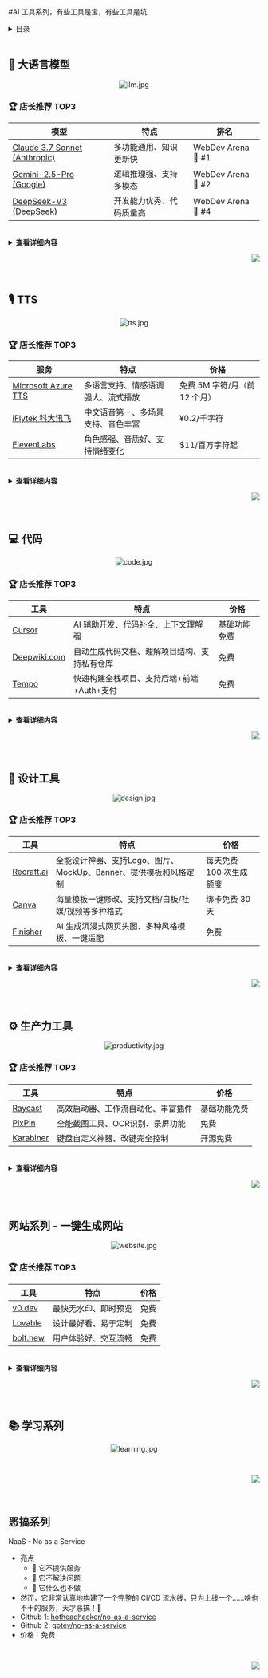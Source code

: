 #AI 工具系列，有些工具是宝，有些工具是坑



<details>
  <summary><kbd>目录</kbd></summary>

  ### 目录

- [🤖 大语言模型](#-大语言模型)
  - [店长推荐 TOP3](#-店长推荐-top3)
  - [查看详细内容](#)
- [🎙️ TTS](#️-tts)
  - [店长推荐 TOP3](#-店长推荐-top3-1)
  - [查看详细内容](#)
- [💻 代码](#-代码)
  - [店长推荐 TOP3](#-店长推荐-top3-2)
  - [查看详细内容](#)
  - [全栈开发与快速构建](#全栈开发与快速构建)
  - [代码理解与文档](#代码理解与文档)
- [🎨 设计工具](#-设计工具)
  - [店长推荐 TOP3](#-店长推荐-top3-3)
  - [查看详细内容](#)
- [⚙️ 生产力工具](#-生产力工具)
  - [店长推荐 TOP3](#-店长推荐-top3-4)
  - [查看详细内容](#)
- [🌐 网站系列](#网站系列---一键生成网站)
  - [店长推荐 TOP3](#-店长推荐-top3-5)
  - [查看详细内容](#)
- [📚 学习系列](#-学习系列)
  - [查看详细内容](#)
- [👻 恶搞系列](#恶搞系列)
  - [查看详细内容](#)

</details>

<br>


## 🤖 大语言模型
<div align="center">

![llm.jpg](./assets/jpg/llm.jpg)

</div>

### 🏆 店长推荐 TOP3
| 模型 | 特点 | 排名 |
|------|------|------|
| [Claude 3.7 Sonnet (Anthropic)](https://www.anthropic.com/) | 多功能通用、知识更新快 | WebDev Arena 🥇 #1 |
| [Gemini-2.5-Pro (Google)](https://deepmind.google/technologies/gemini/) | 逻辑推理强、支持多模态 | WebDev Arena 🥈 #2 |
| [DeepSeek-V3 (DeepSeek)](https://github.com/deepseek-ai/) | 开发能力优秀、代码质量高 | WebDev Arena 🏅 #4 |

<br>

<details>
<summary><b>查看详细内容</b></summary>

在日常使用中，我会经常切换不同的大语言模型来获取更全面的答案。目前我主要使用 Claude 3.7 Sonnet 和 Gemini 2.5 Pro，这两个模型在各方面都表现出色。当遇到需要进一步验证的问题时，我也会使用 DeepSeek 和 Grok 来交叉对比，以获得更准确的答案。


#### 📊 WebDev Arena 实时排行
https://web.lmarena.ai/leaderboard
| 模型 | Chatbot Arena 排名 | Source |
|------|---------------------|--------|
| [Claude 3.7 Sonnet (Anthropic)](https://www.anthropic.com/) | 🥇 #1                 | [LMArena](https://web.lmarena.ai/leaderboard) |
| [Gemini-2.5-Pro-Exp-03-25 (Google)](https://deepmind.google/technologies/gemini/) | 🥈 #2                 | [LMArena](https://web.lmarena.ai/leaderboard) |
| [Claude 3.5 Sonnet (Anthropic)](https://www.anthropic.com/index/claude-3-5-sonnet) | 🥉 #3                 | [LMArena](https://web.lmarena.ai/leaderboard) |
| [DeepSeek-V3-0324 (DeepSeek)](https://github.com/deepseek-ai/) | 🏅 #4                 | [LMArena](https://web.lmarena.ai/leaderboard) |
| [early-grok-3 (xAI)](https://x.ai) | 🏅 #6                 | [LMArena](https://web.lmarena.ai/leaderboard) |
| [GPT-4o-2024-11-20 (OpenAI)](https://openai.com/chatgpt) | 🏅 #20                | [LMArena](https://web.lmarena.ai/leaderboard) |
| [Alama (评测平台)](https://alama.ai) | ✅ 模型对比聚合平台 | -      |

<br>

#### 📊 Chatbot Arena 实时排行
https://web.lmarena.ai/leaderboard

| 模型 | Chatbot Arena 排名 (UB) | Source |
|------|-------------------------|--------|
| [Gemini-2.5-Pro-Exp-03-25 (Google)](https://deepmind.google/technologies/gemini/) | 🥇 #1                     | [LMArena](https://web.lmarena.ai/leaderboard) |
| [ChatGPT-4o-latest (OpenAI)](https://openai.com/chatgpt) | 🥈 #2                     | [LMArena](https://web.lmarena.ai/leaderboard) |
| [Grok-3-Preview-02-24 (xAI)](https://x.ai) | 🥈 #2                     | [LMArena](https://web.lmarena.ai/leaderboard) |
| [GPT-4.5-Preview (OpenAI)](https://openai.com/) | 🥈 #2                     | [LMArena](https://web.lmarena.ai/leaderboard) |
| [Gemini-2.0-Flash-Thinking-Exp-01-21 (Google)](https://deepmind.google/technologies/gemini/) | 🏅 #5                     | [LMArena](https://web.lmarena.ai/leaderboard) |
| [Gemini-2.0-Pro-Exp-02-05 (Google)](https://deepmind.google/technologies/gemini/) | 🏅 #5                     | [LMArena](https://web.lmarena.ai/leaderboard) |
| [DeepSeek-V3-0324 (DeepSeek)](https://github.com/deepseek-ai/) | 🏅 #5                     | [LMArena](https://web.lmarena.ai/leaderboard) |
| [DeepSeek-R1 (DeepSeek)](https://github.com/deepseek-ai/) | 🏅 #7                     | [LMArena](https://web.lmarena.ai/leaderboard) |
| [Gemini-2.0-Flash-001 (Google)](https://deepmind.google/technologies/gemini/) | 🏅 #8                     | [LMArena](https://web.lmarena.ai/leaderboard) |
| [o1-2024-12-17 (OpenAI?)](https://openai.com/) | 🏅 #8                     | [LMArena](https://web.lmarena.ai/leaderboard) |
| [Gemma-3-27B-it (Google)](https://huggingface.co/google/gemma-3-27b-it) | 🏅 #10                    | [LMArena](https://web.lmarena.ai/leaderboard) |
| [Qwen2.5-Max (Alibaba)](https://huggingface.co/Qwen/Qwen2.5-72B-Chat) | 🏅 #11                    | [LMArena](https://web.lmarena.ai/leaderboard) |
| [o1-preview (OpenAI?)](https://openai.com/) | 🏅 #11                    | [LMArena](https://web.lmarena.ai/leaderboard) |
| [Claude 3.7 Sonnet (Anthropic)](https://www.anthropic.com/) | 🏅 #22                    | [LMArena](https://web.lmarena.ai/leaderboard) |

</details>


<div align="right">

[![][back-to-top]](#readme-top)

</div>

<br>

## 🎙️ TTS

<div align="center">

![tts.jpg](./assets/jpg/tts.jpg)

</div>

### 🏆 店长推荐 TOP3
| 服务 | 特点 | 价格 |
|------|------|------|
| [Microsoft Azure TTS](https://azure.microsoft.com/en-us/products/cognitive-services/text-to-speech/) | 多语言支持、情感语调强大、流式播放 | 免费 5M 字符/月（前 12 个月） |
| [iFlytek 科大讯飞](https://www.xfyun.cn/services/online_tts) | 中文语音第一、多场景支持、音色丰富 | ¥0.2/千字符 |
| [ElevenLabs](https://elevenlabs.io/) | 角色感强、音质好、支持情绪变化 | $11/百万字符起 |

<br>

<details>
<summary><b>查看详细内容</b></summary>

### 🏢 商业 TTS 服务（英文 + 多语言）

#### 1. [Microsoft Azure TTS](https://azure.microsoft.com/en-us/products/cognitive-services/text-to-speech/)
- 多语言语音合成服务
- 支持 SSML 控制、情绪语调、流式播放
- 免费 5M 字符/月（前 12 个月）

#### 2. [Google Cloud TTS](https://cloud.google.com/text-to-speech)
- WaveNet / Neural2 语音技术
- 支持中文普通话和台语，多种声音选择
- 免费 4M 字符/月（前 12 个月）

#### 3. [Amazon Polly](https://aws.amazon.com/polly/)
- 可部署在 AWS 各产品中
- 支持多语言、Speech Marks（断句）
- 免费 5M 字符/月（前 12 个月）

#### 4. [IBM Watson TTS](https://www.ibm.com/cloud/watson-text-to-speech)
- 支持多语种语音合成
- 提供企业级服务

#### 5. [ElevenLabs](https://elevenlabs.io/)
- 支持情绪变化与角色风格
- 提供英文和中文语音合成
- 支持语音克隆和流式播放 API

#### 6. [PlayHT](https://play.ht/)
- Web 端流式 TTS 服务
- 提供免费使用额度

#### 7. [OpenAI TTS](https://platform.openai.com/docs/guides/text-to-speech)
- 支持 Whisper 语音识别对接
- 中文支持待完善

#### 8. [Deepgram](https://deepgram.com/product/text-to-speech)
- 实时流式语音合成
- 支持多语言和声音风格
- 提供试用额度

#### 9. [Neuphonic](https://neuphonic.ai)
- 多语言语音合成服务
- 提供 API 和 SDK
- 有免费试用

#### 10. [Murf AI](https://murf.ai/)
- 配音和画外音制作工具
- 支持 120+ 种声音和 20+ 种语言
- 提供试用版本

#### 11. [Resemble AI](https://www.resemble.ai/)
- 语音克隆技术
- 实时语音合成
- 企业级 API 服务

<br>

### 🇨🇳 中文 TTS 服务

#### 1. [iFlytek 科大讯飞](https://www.xfyun.cn/services/online_tts)
- 中文语音合成服务
- 支持流式合成、自定义音色、音色克隆
- 应用于教育、客服、阅读等场景

#### 2. [Baidu TTS](https://ai.baidu.com/tech/speech/tts)
- 提供离线 SDK 与云服务
- 面向企业级语音交互应用

#### 3. [MiniMax TTS](https://blog.fal.ai/minimax-text-to-speech-models-now-available-on-fal/)
- 实时语音合成服务
- 支持多语言音色
- 适用于 AI Agent 场景

#### 4. ByteDance（字节跳动）SeedTTS / MegaTTS3
- 内部语音合成技术
- 支持语音克隆和情绪表达
- 用于公司产品（抖音、剪映）

#### 5. [Cartesia Sonic TTS](https://cartesia.ai/product/text-to-speech-tts)
- 低延迟语音合成
- 支持音色克隆
- 适用于医疗、客服等领域

#### 6. [Fish Speech](https://github.com/fishaudio/fish-speech)
- 开源语音合成系统
- 支持多语言和音色克隆
- 提供流式推理

#### 7. [CosyVoice (阿里巴巴)](https://github.com/FunAudioLLM/CosyVoice)
- 开源多语言语音合成系统
- 支持情感语调和多语种
- 轻量化部署方案

#### 8. [火山引擎 TTS](https://www.volcengine.com/product/speech-tech)
- 中英文双语支持
- 提供流式合成和离线 SDK
- 企业级服务

<br>

### 🔓 开源/自部署 TTS 方案

#### 1. [Fish Speech](https://github.com/fishaudio/fish-speech)
- 支持 8 种语言
- 提供音色克隆功能
- 支持流式播放部署

#### 2. [CosyVoice (阿里)](https://github.com/FunAudioLLM/CosyVoice)
- 多语言支持
- 提供流式推理
- 轻量化部署方案

#### 3. [Coqui TTS](https://github.com/coqui-ai/TTS)
- 支持中文模型配置
- 可进行模型训练和微调
- 开源社区维护

#### 4. [Mimic (Mycroft AI)](https://github.com/MycroftAI/mimic1)
- 轻量级语音合成系统
- 适用于嵌入式设备

#### 5. [Bark (by Suno)](https://github.com/suno-ai/bark)
- 支持多模态输出
- 非流式生成模式

#### 6. [Tortoise TTS](https://github.com/neonbjb/tortoise-tts)
- 高质量语音合成
- 非实时生成模式

#### 7. [VITS](https://github.com/jaywalnut310/vits)
- 端到端语音合成
- 支持多语言训练
- 社区持续改进

#### 8. VoiceCanvas
- 支持 50+ 种语言和方言的文本转语音，提供多种男声和女声选择
- 个性化声音克隆：仅需 10 秒音频样本即可创建专属 AI 声音，支持跨语言使用
- 高级功能：语速调节、音频可视化、逐字朗读模式、一键下载音频文件
- 灵活的订阅计划：免费试用、按月/按年订阅、按量付费选项
- 支持自部署，代码 100% 开源，适合开发者和内容创作者使用

<br>

### 📊 功能对比表（中英文 TTS）

| 名称            | 中文 | 英文 | 流式 | 克隆 | 开源 | 特点                 | 价格 |
|-----------------|------|------|------|------|------|----------------------|------|
| Azure TTS       | ✅✅✅ | ✅✅✅ | ✅   | ❌   | ❌   | 商业标准，情感支持强 | $4/百万字符 |
| Google TTS      | ✅✅  | ✅✅✅ | ⚠️   | ❌   | ❌   | 稳定好用             | $4/百万字符 |
| iFlytek         | ✅✅✅ | ✅    | ✅   | ✅   | ❌   | 中文第一             | ¥0.2/千字符 |
| MiniMax         | ✅✅  | ✅    | ✅   | ✅   | ❌   | 适合 Agent           | ¥0.3/千字符 |
| Baidu TTS       | ✅✅  | ❌    | ✅   | ❌   | ❌   | 企业级可落地         | ¥0.2/千字符 |
| ByteDance TTS   | ✅✅✅ | ✅    | ✅   | ✅✅ | ❌   | 中文高保真 + 情绪    | 内部使用 |
| Cartesia Sonic  | ✅✅✅ | ✅    | ✅✅ | ✅✅ | ❌   | 高速、准确、可控     | 企业定制 |
| ElevenLabs      | ⚠️    | ✅✅✅ | ✅   | ✅   | ❌   | 角色感强，音质好     | $11/百万字符起 |
| Murf AI         | ❌    | ✅✅✅ | ✅   | ✅   | ❌   | 专业配音级           | $13/月起 |
| Resemble AI     | ⚠️    | ✅✅  | ✅   | ✅✅ | ❌   | 克隆技术领先         | 企业定制 |
| 火山引擎 TTS    | ✅✅  | ✅    | ✅   | ❌   | ❌   | 企业级服务           | ¥0.3/千字符 |
| Fish Speech     | ✅✅  | ✅    | ✅   | ✅   | ✅   | 快速开源部署         | 波动 |
| CosyVoice       | ✅✅  | ✅    | ✅   | ✅   | ✅   | 多语 + 轻量          | 波动 |
| Coqui TTS       | ✅（需配置）| ✅ | ⚠️   | ✅   | ✅   | 可训练，社区活跃     | 波动 |
| Bark            | ✅    | ✅    | ❌   | ✅   | ✅   | 情绪丰富，生成慢     | 波动 |
| Tortoise TTS    | ✅    | ✅✅  | ❌   | ✅   | ✅   | 高质量非实时输出     | 波动 |
| VITS            | ✅    | ✅    | ⚠️   | ✅   | ✅   | 端到端训练           | 波动 |

</details>


<div align="right">

[![][back-to-top]](#readme-top)

</div>

<br>

## 💻 代码
<div align="center">

![code.jpg](./assets/jpg/code.jpg)

</div>

### 🏆 店长推荐 TOP3
| 工具 | 特点 | 价格 |
|------|------|------|
| [Cursor](https://cursor.com) | AI 辅助开发、代码补全、上下文理解强 | 基础功能免费 |
| [Deepwiki.com](http://Deepwiki.com) | 自动生成代码文档、理解项目结构、支持私有仓库 | 免费 |
| [Tempo](https://tempo.new) | 快速构建全栈项目、支持后端+前端+Auth+支付 | 免费 |

<br>

<details>
<summary><b>查看详细内容</b></summary>

- **IDE**
  - [TRAE][trae-link]
  - [Cursor][cursor-link]
    - AI 辅助开发
    - 3.7 免费用 + 免费
  - [VS Code][vscode-link]
    - 开源免费
    - 插件丰富
  - [Windsurf][windsurf-link]
    - 轻量级开发工具
    - 完全免费

- **命令行终端**
  - [Warp][warp-link]
    - AI 增强终端
    - 提供免费额度

### 代码理解与文档
- [Deepwiki.com](http://Deepwiki.com)
  - 📝 自动为你的代码生成技术文档、函数说明、API 注释
  - 🧠 支持自然语言提问，理解代码上下文含义
  - 🧩 可生成"项目百科"，结构清晰、层级分明
  - 🕵️ 适合快速上手新项目、提升文档覆盖率
  - 🔒 支持私有仓库，数据安全

- [gitsummarize](https://github.com/antarixxx/gitsummarize)
  - 📄 架构级概览
  - 📁 目录 & 文件总结
  - 🧠 用自然语言解释代码目的、流程与结构
  - 🔗 提取业务逻辑与规则
  - 📊 自动绘制架构图与流程图

- [gitdiagram.com](https://gitdiagram.com)
  - 🧠 支持大型代码仓库的全局理解
  - 🏗️ 可视化展示文件结构、模块依赖、函数关系
  - 🔍 点击任意节点即可查看源码详情
  - 🤝 支持团队共享与嵌入文档
  - 🚀 极简输入 GitHub 链接即可开始分析

### 全栈开发与快速构建
- [Tempo](https://tempo.new)
  - 后端 + 前端 + Auth + 支付
- [Chef](https://chef.convex.dev)
  - 后端 + 前端 + Auth
- [Vibe Code App](https://apps.apple.com/us/app/vibecode/id6742912146)
  - App
- [v0](https://v0.dev)
  - 前端/Apps/Games
- [Bolt](https://bolt.new)
  - 前端/Apps/Games
- [Lovable](https://lovable.dev)
  - 前端/Apps/Games
- [Firebase Studio](https://firebase.google.com)
  - 前端/Apps/Games
- [Devin](https://devin.ai)
  - 前端/Apps/Games
- [HeyBoss](https://heybossai.com)
  - 前端/Apps/Games
- [Replit](https://replit.com)
  - 前端/Apps/Games
- [Same](https://same.dev)
  - 前端/Apps/Games
- [a0](https://a0.dev)
  - 前端/Apps/Games
- [Vibe Coder](https://vibecoder.gg)
  - 前端/Apps/Games
- [ShipAny](https://shipany.ai)
  - 前端/Apps/Games
- [CopyWeb](https://copyweb.ai)
  - 前端/Apps/Games
- [Seede](https://seede.ai)
  - 前端/Apps/Games
- [Magic Patterns](https://magicpatterns.com)
  - AI 原型设计平台，用于产品团队快速构建原型、获取用户反馈并进行数据驱动决策。

</details>

<div align="right">

[![][back-to-top]](#readme-top)

</div>

<br>

## 🎨 设计工具
<div align="center">

![design.jpg](./assets/jpg/design.jpg)

</div>

### 🏆 店长推荐 TOP3
| 工具 | 特点 | 价格 |
|------|------|------|
| [Recraft.ai](https://www.recraft.ai) | 全能设计神器、支持Logo、图片、MockUp、Banner、提供模板和风格定制 | 每天免费 100 次生成额度 |
| [Canva](https://www.canva.com) | 海量模板一键修改、支持文档/白板/社媒/视频等多种格式 | 绑卡免费 30 天 |
| [Finisher](https://finisher.co/lab/header/) | AI 生成沉浸式网页头图、多种风格模板、一键适配 | 免费 |

<br>

<details>
<summary><b>查看详细内容</b></summary>

### 全能设计
| 工具 | 特点 | 定价 |
|------|------|------|
| [Recraft.ai][recraft-link] | 🔥🔥🔥 强烈推荐<br>支持 Logo、图片、MockUp、Banner<br>提供模板和风格定制 | 每天免费 100 次生成额度 |

### 运营设计
| 工具 | 特点 | 定价 |
|------|------|------|
| [Canva][canva-link] | 支持文档、白板、社媒、视频等<br>海量模板一键修改 | 绑卡免费 30 天 |

### 网站设计
| 工具 | 特点 | 定价 |
|------|------|------|
| [Relume][relume-link] | 一句话生成完整网站<br>与 Figma 无缝集成 | 绑卡免费 30 天 |
| [Finisher](https://finisher.co/lab/header/) | AI 生成沉浸式网页头图<br>多种风格模板可选<br>自动适配文案、CTA、背景图<br>即用即改，适合开发者、设计师、创作者 | 免费 |

### 3D 设计
| 工具 | 特点 | 定价 |
|------|------|------|
| [Blender][blender-link] | 支持 AI 控制<br>[MCP 控制器][blender-mcp-link] | 完全开源免费 |
| [Spline][spline-link] | 社区免费模板<br>支持网页端设计<br>快速上手 | 免费使用 |

### 动态设计
| 工具 | 特点 | 定价 |
|------|------|------|
| [Jitter][jitter-link] | 专注 Hero 动画<br>简单易用 | 免费版够用 |
| [HailuoAI][hailuo-link] | 支持多种动态效果<br>适合社媒内容 | 免费版够用 |
| [KlingAI][kling-link] | AI 驱动转换<br>社媒优化 | 免费版够用 |

### 工作流设计
| 工具 | 特点 | 定价 |
|------|------|------|
| [Overflow][overflow-link] | 界面美观<br>支持交互展示 | 免费下载使用 |

### Logo 设计
| 工具 | 特点 | 定价 |
|------|------|------|
| [Fiverr][fiverr-link] | 专业设计平台 | 付费服务 |
| [Design.com][design-link] | AI 生成 | 免费试用 |
| [AILogoGenerator][ailogo-link] | 简单快速 | 完全免费 |
| [LogoMakr][logomakr-link] | 自定义强 | 免费使用 |
| [LogoPony][logopony-link] | 风格多样 | 免费试用 |
| [Looka][looka-link] | 品牌套件 | 免费试用 |

</details>

<div align="right">

[![][back-to-top]](#readme-top)

</div>


<br>

## ⚙️ 生产力工具

<div align="center">

![productivity.jpg](./assets/jpg/productivity.jpg)

</div>

### 🏆 店长推荐 TOP3
| 工具 | 特点 | 价格 |
|------|------|------|
| [Raycast](https://www.raycast.com) | 高效启动器、工作流自动化、丰富插件 | 基础功能免费 |
| [PixPin](https://pixpin.cn) | 全能截图工具、OCR识别、录屏功能 | 免费 |
| [Karabiner](https://karabiner-elements.pqrs.org) | 键盘自定义神器、改键完全控制 | 开源免费 |

<br>

<details>
<summary><b>查看详细内容</b></summary>

### 系统增强
- [Raycast][raycast-link]
  - 🔥🔥🔥 强烈推荐
  - 快速启动器
  - 工作流自动化
  - 基础功能免费

- [Karabiner][karabiner-link]
  - 🔥🔥🔥 强烈推荐
  - 键盘自定义
  - 功能强大
  - 开源免费

- [Rectangle][rectangle-link]
  - 窗口管理工具
  - 快捷键操作
  - 完全免费

- [Ice][ice-link]
  - 工具栏增强
  - 轻量高效
  - 开源免费

### 媒体工具

- [PixPin][pixpin-link]
  - 🔥🔥🔥 强烈推荐
  - 全能截图工具
  - 支持 GIF 录制
  - OCR 文字识别
  - 丰富标注功能

- [Downie][downie-link]
  - 🔥 推荐
  - 视频下载工具
  - 支持多平台
  - 提供试用
  - 视频下载工具
  - 支持多平台
  - 提供试用

- [MotionShot][motionshot-link]
  - 专业演示录制
  - 交互式标注
  - $7/月或$140 终身

- [Cap](https://cap.so)
  - 开源 Loom 替代品
  - 屏幕录制与分享
  - [GitHub](https://github.com/CapSoftware/Cap)

- [Kap][kap-link]
  - GIF 录制工具
  - 简单易用
  - 开源免费

- [KeyCastr][keycastr-link]
  - 按键显示工具
  - 录制演示必备
  - 开源免费

- [OBS][obs-link]
  - 专业录屏软件
  - 直播推流
  - 开源免费

- [IINA][iina-link]
  - 现代视频播放器
  - 界面美观
  - 开源免费

- [Youtube Music 桌面端](https://github.com/th-ch/youtube-music)
  - 支持背景播放（王炸功能）
  - 内置 ad blocker 所以没广告
  - 内置下载器，支持离线下载
  - 跨平台，支持插件系统，很多插件
  - 免费



### 日常效率
- [Pastebot][pastebot-link]
  - 剪贴板管理
  - 历史记录
  - $13 终身授权

- [CleanShot][cleanshot-link]
  - 专业截图工具
  - 录屏功能
  - $29 终身授权

- [Setapp][setapp-link]
  - 应用订阅合集
  - 优质应用精选
  - $10/月订阅

- [Toolfolio](https://toolfolio.io)
  - 精选工具集合：平台精心挑选并分类整理了各类高质量工具，方便用户快速找到所需资源。
  - 多平台资源支持：提供适用于 Figma、Framer、Webflow 等平台的 UI 组件、模板和插件，助力设计与开发工作流。
  - AI 与自动化工具：涵盖视频生成、写作辅助、语音识别等 AI 工具，提升内容创作效率。
  - 定期更新与推荐：平台持续更新工具库，并通过博客和新闻通讯分享最新的工具和资源。
  - 免费

</details>

<div align="right">

[![][back-to-top]](#readme-top)

</div>


<br>

## 网站系列 - 一键生成网站

<div align="center">

![website.jpg](./assets/jpg/website.jpg)

</div>

### 🏆 店长推荐 TOP3
| 工具 | 特点 | 价格 |
|------|------|------|
| [v0.dev](https://v0.dev) | 最快无水印、即时预览 | 免费 |
| [Lovable](https://lovable.dev) | 设计最好看、易于定制 | 免费 |
| [bolt.new](https://bolt.new) | 用户体验好、交互流畅 | 免费 |

<br>
<details>
<summary><b>查看详细内容</b></summary>

- [v0.dev][v0-link]
  - 耗时：2分钟
  - 特点：最快无水印
  - 价格：免费
  - 演示：[查看][v0-demo-link]

- [lovable][lovable-link]
  - 耗时：3分钟
  - 特点：最好看
  - 价格：免费
  - 演示：[查看][lovable-demo-link]

- [bolt.new][bolt-link]
  - 耗时：3分钟
  - 特点：体验好
  - 价格：免费
  - 演示：[查看][bolt-demo-link]

- [heyboss][heyboss-link]
  - 耗时：12分钟
  - 特点：送$10
  - 价格：免费
  - 演示：[查看][heyboss-demo-link]

- [replit][replit-link]
  - 耗时：4分钟
  - 特点：$25/月额度
  - 价格：需绑卡
  - 演示：-

</details>

<div align="right">

[![][back-to-top]](#readme-top)

</div>

<br>

## 📚 学习系列

<div align="center">

![learning.jpg](./assets/jpg/learning.jpg)

</div>



<br>

<div align="right">

[![][back-to-top]](#readme-top)

</div>


<br>

## 恶搞系列

<div align="center">


</div>

 NaaS - No as a Service
  - 亮点
    - 🧱 它不提供服务
    - 🛑 它不解决问题
    - 🚫 它什么也不做
  - 然而，它非常认真地构建了一个完整的 CI/CD 流水线，只为上线一个……啥也不干的服务，天才恶搞！👀
  - Github 1: [hotheadhacker/no-as-a-service](https://github.com/hotheadhacker/no-as-a-service)
  - Github 2: [gotev/no-as-a-service](https://github.com/gotev/no-as-a-service)
  - 价格：免费


<br>

<div align="right">

[![][back-to-top]](#readme-top)

</div>


<!-- Shields -->
[back-to-top]: https://img.shields.io/badge/-Back_to_top-gray?style=flat-square
[star-shield]: https://img.shields.io/github/stars/cyfyifanchen/one-person-company?style=flat-square&logo=github&color=FFD700&logoColor=white&logoBackground=FFA500
[star-link]: https://github.com/cyfyifanchen/one-person-company/stargazers
[fork-shield]: https://img.shields.io/github/forks/cyfyifanchen/one-person-company?style=flat-square&logo=github&color=FFD700&logoColor=white&logoBackground=FFA500
[fork-link]: https://github.com/cyfyifanchen/one-person-company/network
[issue-shield]: https://img.shields.io/github/issues/cyfyifanchen/one-person-company?style=flat-square&logo=github&color=FFD700&logoColor=white&logoBackground=FFA500
[issue-link]: https://github.com/cyfyifanchen/one-person-company/issues
[pr-shield]: https://img.shields.io/github/issues-pr/cyfyifanchen/one-person-company?style=flat-square&logo=github&color=FFD700&logoColor=white&logoBackground=FFA500
[pr-link]: https://github.com/cyfyifanchen/one-person-company/pulls
[license-shield]: https://img.shields.io/github/license/cyfyifanchen/one-person-company?style=flat-square&logo=github&color=FFD700&logoColor=white&logoBackground=FFA500
[license-link]: https://github.com/cyfyifanchen/one-person-company/blob/main/LICENSE
[en-shield]: https://img.shields.io/badge/English-README-orange?style=for-the-badge&logo=markdown&logoColor=white
[en-link]: ./assets/README-EN.md

<!-- Tool Links -->
[grok-link]: http://Grok.com
[kling-link]: http://klingai.com
[relume-link]: http://Relume.io
[trae-link]: http://TRAE.ai
[cursor-link]: http://Cursor.com
[warp-link]: http://warp.dev
[deta-link]: http://deta.Surf
[capcut-link]: https://www.capcut.cn/
[napkin-link]: http://Napkin.ai
[canva-link]: http://Canva.com
[excalidraw-link]: http://Excalidraw.com
[webflow-link]: http://Webflow.com
[framer-link]: http://framer.com

<!-- Website Generator Links -->
[v0-link]: http://v0.dev
[v0-demo-link]: http://v0-saa-s-landing-page-zucn5j.vercel.app
[lovable-link]: http://lovable.dev
[lovable-demo-link]: http://fab-landing-magic.lovable.app
[bolt-link]: http://bolt.new
[bolt-demo-link]: http://frabjous-liger-0a7f6a.netlify.app
[heyboss-link]: http://heyboss.xyz
[heyboss-demo-link]: http://4debce98.heyboss.tech/f28ae845
[replit-link]: http://replit.com

<!-- Daily Tools Links -->
[raycast-link]: http://raycast.com
[rectangle-link]: http://rectangleapp.com
[karabiner-link]: http://karabiner-elements.pqrs.org
[ice-link]: http://github.com/jordanbaird/Ice
[pixpin-link]: https://pixpin.cn
[motionshot-link]: https://motionshot.app
[snipaste-link]: http://snipaste.com
[kap-link]: http://getkap.co
[keycastr-link]: http://github.com/keycastr/keycastr
[obs-link]: http://obsproject.com
[iina-link]: http://iina.io
[downie-link]: http://software.charliemonroe.net/downie
[pastebot-link]: http://tapbots.com/pastebot
[cleanshot-link]: http://cleanshot.com
[setapp-link]: http://setapp.com

<!-- Design Tool Links -->
[recraft-link]: http://recraft.ai
[recraft-invite-link]: http://recraft.ai/invite/YB1Vrv0YOG
[design-link]: http://design.com/ai-logo-generator
[ailogo-link]: http://ailogogenerator.net
[logomakr-link]: http://logomakr.com
[logopony-link]: http://logopony.com
[looka-link]: http://looka.com
[blender-link]: http://blender.org
[spline-link]: http://spline.design
[jitter-link]: http://jitter.video
[hailuo-link]: http://hailuoai.com/video
[overflow-link]: http://overflow.io
[fiverr-link]: https://www.fiverr.com/categories/graphics-design/creative-logo-design
[vscode-link]: https://code.visualstudio.com
[windsurf-link]: https://www.windsurfapp.com
[cap-link]: https://cap.so
[cap-github-link]: https://github.com/CapSoftware/Cap
